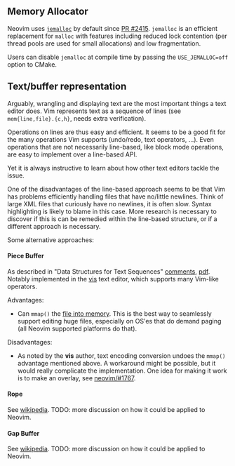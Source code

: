 ## Memory Allocator

Neovim uses [`jemalloc`](https://www.facebook.com/notes/facebook-engineering/scalable-memory-allocation-using-jemalloc/480222803919) by default since [PR #2415](https://github.com/neovim/neovim/pull/2415). `jemalloc` is an efficient replacement for `malloc` with features including reduced lock contention (per thread pools are used for small allocations) and low fragmentation.

Users can disable `jemalloc` at compile time by passing the `USE_JEMALLOC=off` option to CMake.

## Text/buffer representation

Arguably, wrangling and displaying text are the most important things a text editor does. Vim represents text as a sequence of lines (see `mem{line,file}.{c,h}`, needs extra verification). 

Operations on lines are thus easy and efficient. It seems to be a good fit for the many operations Vim supports (undo/redo, text operators, ...). Even operations that are not necessarily line-based, like block mode operations, are easy to implement over a line-based API.

Yet it is always instructive to learn about how other text editors tackle the issue.

One of the disadvantages of the line-based approach seems to be that Vim has problems efficiently handling files that have no/little newlines. Think of large XML files that curiously have no newlines, it is often slow. Syntax highlighting is likely to blame in this case. More research is necessary to discover if this is can be remedied within the line-based structure, or if a different approach is necessary.

Some alternative approaches:

#### Piece Buffer

As described in "Data Structures for Text Sequences" [comments](https://news.ycombinator.com/item?id=8827887), [pdf](https://www.cs.unm.edu/~crowley/papers/sds.pdf). Notably implemented in the [vis](https://github.com/martanne/vis) text editor, which supports many Vim-like operators.

Advantages:
- Can `mmap()` the [file into memory](http://lists.suckless.org/dev/1409/23497.html). This is the best way to seamlessly support editing huge files, especially on OS'es that do demand paging (all Neovim supported platforms do that).

Disadvantages:
- As noted by the **vis** author, text encoding conversion undoes the `mmap()` advantage mentioned above. A workaround might be possible, but it would really complicate the implementation. One idea for making it work is to make an overlay, see [neovim/#1767](https://github.com/neovim/neovim/issues/1767).

#### Rope

See [wikipedia](http://en.wikipedia.org/wiki/Rope_%28data_structure%29). TODO: more discussion on how it could be applied to Neovim.

#### Gap Buffer

See [wikipedia](http://en.wikipedia.org/wiki/Gap_buffer). TODO: more discussion on how it could be applied to Neovim.